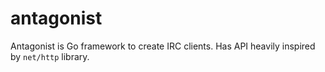 # antagonist
Antagonist is Go framework to create IRC clients. Has API heavily inspired by `net/http` library.
